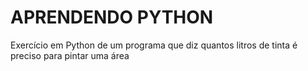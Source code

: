 # APRENDENDO PYTHON

Exercício em Python de um programa que diz quantos litros de tinta é preciso para pintar uma área
